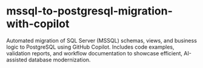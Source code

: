 # mssql-to-postgresql-migration-with-copilot
Automated migration of SQL Server (MSSQL) schemas, views, and business logic to PostgreSQL using GitHub Copilot. Includes code examples, validation reports, and workflow documentation to showcase efficient, AI-assisted database modernization.

